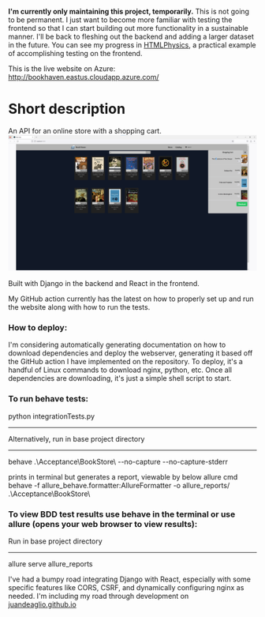 **I'm currently only maintaining this project, temporarily.**
This is not going to be permanent. I just want to become more familiar with testing the frontend so that I can start building out more functionality in a sustainable manner. I'll be back to fleshing out the backend and adding a larger dataset in the future.
You can see my progress in [HTMLPhysics](https://github.com/juandeaglio/TCR_TypeScript), a practical example of accomplishing testing on the frontend.

This is the live website on Azure:
http://bookhaven.eastus.cloudapp.azure.com/

# Short description
An API for an online store with a shopping cart.
![Early website design](https://github.com/juandeaglio/BookStore/blob/master/EarlyWebsiteDesign.png)

Built with Django in the backend and React in the frontend. 

My GitHub action currently has the latest on how to properly set up and run the website along with how to run the tests.

### How to deploy:
I'm considering automatically generating documentation on how to download dependencies and deploy the webserver, generating it based off the GitHub action I have implemented on the repository.
To deploy, it's a handful of Linux commands to download nginx, python, etc. Once all dependencies are downloading, it's just a simple shell script to start.

### To run behave tests:
python integrationTests.py
****
Alternatively, run in base project directory
****
behave .\Acceptance\BookStore\ --no-capture --no-capture-stderr 

prints in terminal but generates a report, viewable by below allure cmd
behave -f allure_behave.formatter:AllureFormatter -o allure_reports/ .\Acceptance\BookStore\ 

### To view BDD test results use behave in the terminal or use allure (opens your web browser to view results):
Run in base project directory
****
allure serve allure_reports

I've had a bumpy road integrating Django with React, especially with some specific features like CORS, CSRF, and dynamically configuring nginx as needed. I'm including my road through development on [juandeaglio.github.io](https://juandeaglio.github.io/)
